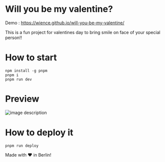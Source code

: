 # Will you be my valentine?

Demo : https://wience.github.io/will-you-be-my-valentine/

This is a fun project for valentines day to bring smile on face of your special person!!


# How to start
```
npm install -g pnpm
pnpm i
pnpm run dev
```

# Preview

![image description](demo.gif)


# How to deploy it
```
pnpm run deploy
```

Made with ❤️ in Berlin!
